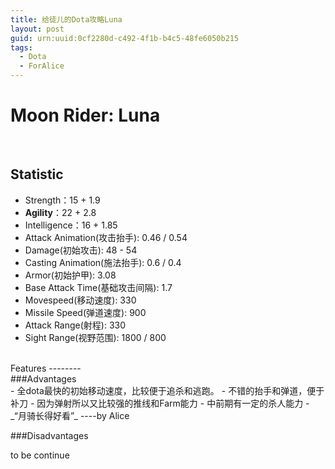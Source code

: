 ```yaml
---
title: 给徒儿的Dota攻略Luna
layout: post
guid: urn:uuid:0cf2280d-c492-4f1b-b4c5-48fe6050b215
tags:
  - Dota
  - ForAlice
---
```



Moon Rider: Luna
================
<br />

Statistic
--------
- Strength：15 + 1.9
- __Agility__：22 + 2.8
- Intelligence：16 + 1.85
- Attack Animation(攻击抬手): 0.46 / 0.54 
- Damage(初始攻击): 48 - 54 
- Casting Animation(施法抬手): 0.6 / 0.4 
- Armor(初始护甲): 3.08 
- Base Attack Time(基础攻击间隔): 1.7 
- Movespeed(移动速度): 330 
- Missile Speed(弹道速度): 900
- Attack Range(射程): 330 
- Sight Range(视野范围): 1800 / 800

<br />
Features
--------
<br />
###Advantages
<br />
- 全dota最快的初始移动速度，比较便于追杀和逃跑。
- 不错的抬手和弹道，便于补刀
- 因为弹射所以又比较强的推线和Farm能力
- 中前期有一定的杀人能力
- _“月骑长得好看”_  ----by Alice

###Disadvantages

to be continue




